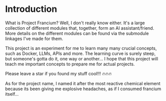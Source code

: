 # Introduction
What is Project Francium? Well, I don't really know either.
It's a large collection of different modules that, together, form an AI assistant/friend.
More details on the different modules can be found via the submodule linkages I've made for them.

This project is an experiment for me to learn many many crucial concepts, such as Docker, LLMs, APIs and more.
The learning curve is surely steep, but someone's gotta do it, one way or another...
I hope that this project will teach me important concepts to prepare me for actual projects.

Please leave a star if you found my stuff cool!!! 🔥🔥🔥

As for the project name, I named it after the most reactive chemical element because its been giving me explosive headaches, as if I consumed francium itself...